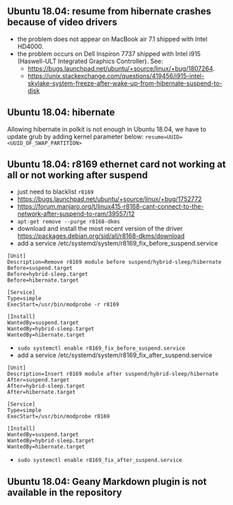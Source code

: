 ## Ubuntu 18.04: resume from hibernate crashes because of video drivers
- the problem does not appear on MacBook air 7.1 shipped with Intel HD4000.
- the problem occurs on Dell Inspiron 7737 shipped with Intel i915 (Haswell-ULT Integrated Graphics Controller). See:
  - <https://bugs.launchpad.net/ubuntu/+source/linux/+bug/1807264>.
  - <https://unix.stackexchange.com/questions/419456/i915-intel-skylake-system-freeze-after-wake-up-from-hibernate-suspend-to-disk>

## Ubuntu 18.04: hibernate
Allowing hibernate in polkit is not enough in Ubuntu 18.04, we have to update grub by adding kernel parameter below:
```resume=UUID=<UUID_OF_SWAP_PARTITION>```

## Ubuntu 18.04: r8169 ethernet card not working at all or not working after suspend
- just need to blacklist `r8169`
- <https://bugs.launchpad.net/ubuntu/+source/linux/+bug/1752772>
- <https://forum.manjaro.org/t/linux415-r8168-cant-connect-to-the-network-after-suspend-to-ram/39557/12>
- `apt-get remove --purge r8168-dkms`
- download and install the most recent version of the driver <https://packages.debian.org/sid/all/r8168-dkms/download>
- add a service /etc/systemd/system/r8169_fix_before_suspend.service
```
[Unit]
Description=Remove r8169 module before suspend/hybrid-sleep/hibernate
Before=suspend.target
Before=hybrid-sleep.target
Before=hibernate.target

[Service]
Type=simple
ExecStart=/usr/bin/modprobe -r r8169

[Install]
WantedBy=suspend.target
WantedBy=hybrid-sleep.target
WantedBy=hibernate.target
```
- `sudo systemctl enable r8169_fix_before_suspend.service`
- add a service /etc/systemd/system/r8169_fix_after_suspend.service
```
[Unit]
Description=Insert r8169 module after suspend/hybrid-sleep/hibernate
After=suspend.target
After=hybrid-sleep.target
After=hibernate.target

[Service]
Type=simple
ExecStart=/usr/bin/modprobe r8169

[Install]
WantedBy=suspend.target
WantedBy=hybrid-sleep.target
WantedBy=hibernate.target
```
- `sudo systemctl enable r8169_fix_after_suspend.service`

## Ubuntu 18.04: Geany Markdown plugin is not available in the repository
